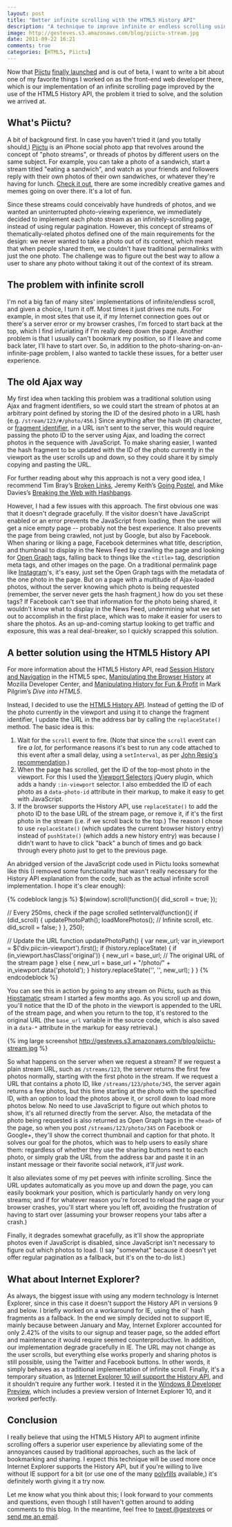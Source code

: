 ```yaml
---
layout: post
title: "Better infinite scrolling with the HTML5 History API"
description: "A technique to improve infinite or endless scrolling using the HTML5 History API."
image: http://gesteves.s3.amazonaws.com/blog/piictu-stream.jpg
date: 2011-09-22 16:21
comments: true
categories: [HTML5, Piictu]
---
```


Now that [Piictu][piictu] [finally launched][tc] and is out of beta, I want to write a bit about one of my favorite things I worked on as the front-end web developer there, which is our implementation of an infinite scrolling page improved by the use of the <abbr>HTML5</abbr> History <abbr>API</abbr>, the problem it tried to solve, and the solution we arrived at.

[tc]: http://techcrunch.com/2011/09/22/piictu-launches-grabs-seed-funding-to-grow-its-game-ified-photo-sharing-app/

## What's Piictu?

A bit of background first. In case you haven't tried it (and you totally should,) [Piictu][piictu] is an iPhone social photo app that revolves around the concept of "photo streams", or threads of photos by different users on the same subject. For example, you can take a photo of a sandwich, start a stream titled "eating a sandwich", and watch as your friends and followers reply with their own photos of their own sandwiches, or whatever they're having for lunch. [Check it out][appstore], there are some incredibly creative games and memes going on over there. It's a lot of fun.

[piictu]: http://piictu.com
[appstore]: http://itunes.apple.com/us/app/piictu/id439888569?mt=8&ls=1

Since these streams could conceivably have hundreds of photos, and we wanted an uninterrupted photo-viewing experience, we immediately decided to implement each photo stream as an infinitely-scrolling page, instead of using regular pagination. However, this concept of streams of thematically-related photos defined one of the main requirements for the design: we never wanted to take a photo out of its context, which meant that when people shared them, we couldn't have traditional permalinks with just the one photo. The challenge was to figure out the best way to allow a user to share any photo without taking it out of the context of its stream.

## The problem with infinite scroll

I'm not a big fan of many sites' implementations of infinite/endless scroll, and given a choice, I turn it off. Most times it just drives me nuts. For example, in most sites that use it, if my Internet connection goes out or there's a server error or my browser crashes, I'm forced to start back at the top, which I find infuriating if I'm really deep down the page. Another problem is that I usually can't bookmark my position, so if I leave and come back later, I'll have to start over. So, in addition to the photo-sharing-on-an-infinite-page problem, I also wanted to tackle these issues, for a better user experience.

## The old Ajax way

My first idea when tackling this problem was a traditional solution using Ajax and fragment identifiers, so we could start the stream of photos at an arbitrary point defined by storing the ID of the desired photo in a <abbr>URL</abbr> hash (e.g. `/stream/123/#/photo/456`.) Since anything after the hash (#) character, or [fragment identifier][hash], in a <abbr>URL</abbr> isn't sent to the server, this would require passing the photo ID to the server using Ajax, and loading the correct photos in the sequence with JavaScript. To make sharing easier, I wanted the hash fragment to be updated with the ID of the photo currently in the viewport as the user scrolls up and down, so they could share it by simply copying and pasting the <abbr>URL</abbr>.

[hash]: http://en.wikipedia.org/wiki/Fragment_identifier

<aside><p>For further reading about why this approach is not a very good idea, I recommend Tim Bray’s <a href="http://www.tbray.org/ongoing/When/201x/2011/02/09/Hash-Blecch">Broken Links</a>, Jeremy Keith’s <a href="http://adactio.com/journal/4346/">Going Postel</a>, and Mike Davies’s <a href="http://isolani.co.uk/blog/javascript/BreakingTheWebWithHashBangs">Breaking the Web with Hashbangs</a>.</p></aside>

However, I had a few issues with this approach. The first obvious one was that it doesn't degrade gracefully. If the visitor doesn't have JavaScript enabled or an error prevents the JavaScript from loading, then the user will get a nice empty page -- probably not the best experience. It also prevents the page from being crawled, not just by Google, but also by Facebook. When sharing or liking a page, Facebook determines what title, description, and thumbnail to display in the News Feed by crawling the page and looking for [Open Graph][og] tags, falling back to things like the `<title>` tag, description meta tags, and other images on the page. On a traditional permalink page like [Instagram][ell]'s, it's easy, just set the Open Graph tags with the metadata of the one photo in the page. But on a page with a multitude of Ajax-loaded photos, without the server knowing which photo is being requested (remember, the server never gets the hash fragment,) how do you set these tags? If Facebook can't see that information for the photo being shared, it wouldn't know what to display in the News Feed, undermining what we set out to accomplish in the first place, which was to make it easier for users to share the photos. As an up-and-coming startup looking to get traffic and exposure, this was a real deal-breaker, so I quickly scrapped this solution.

[ell]: http://instagr.am/p/C5f6F/
[og]: https://developers.facebook.com/docs/opengraph/

## A better solution using the <abbr>HTML5</abbr> History <abbr>API</abbr>

<aside><p>For more information about the <abbr>HTML5</abbr> History <abbr>API</abbr>, read <a href="http://www.whatwg.org/specs/web-apps/current-work/multipage/history.html">Session History and Navigation</a> in the <abbr>HTML5</abbr> spec, <a href="https://developer.mozilla.org/en/DOM/Manipulating_the_browser_history">Manipulating the Browser History</a> at Mozilla Developer Center, and <a href="http://diveintohtml5.org/history.html">Manipulating History for Fun &amp; Profit</a> in Mark Pilgrim’s <cite>Dive into <abbr>HTML5</abbr></cite>.</p></aside>

Instead, I decided to use the [<abbr>HTML5</abbr> History <abbr>API</abbr>][whatwg]. Instead of getting the ID of the photo currently in the viewport and using it to change the fragment identifier, I update the <abbr>URL</abbr> in the address bar by calling the `replaceState()` method. The basic idea is this:

[whatwg]: http://www.whatwg.org/specs/web-apps/current-work/multipage/history.html

1. Wait for the `scroll` event to fire. (Note that since the `scroll` event can fire *a lot*, for performance reasons it's best to run any code attached to this event after a small delay, using a `setInterval`, as per [John Resig's recommendation][ejohn].)
2. When the page has scrolled, get the ID of the top-most photo in the viewport. For this I used the [Viewport Selectors][vs] jQuery plugin, which adds a handy `:in-viewport` selector. I also embedded the ID of each photo as a `data-photo-id` attribute in their markup, to make it easy to get with JavaScript.
3. If the browser supports the History <abbr>API</abbr>, use `replaceState()` to add the photo ID to the base <abbr>URL</abbr> of the stream page, or remove it, if it's the first photo in the stream (i.e. if we scroll back to the top.) The reason I chose to use `replaceState()` (which updates the current browser history entry) instead of `pushState()` (which adds a new history entry) was because I didn't want to have to click "back" a bunch of times and go back through every photo just to get to the previous page.

An abridged version of the JavaScript code used in Piictu looks somewhat like this (I removed some functionality that wasn't really necessary for the History <abbr>API</abbr> explanation from the code, such as the actual infinite scroll implementation. I hope it's clear enough): 

{% codeblock lang:js %}
$(window).scroll(function(){
	did_scroll = true;
});

// Every 250ms, check if the page scrolled
setInterval(function(){
	if (did_scroll) {
		updatePhotoPath();
		loadMorePhotos(); // Infinite scroll, etc.
		did_scroll = false;
	}
}, 250);

// Update the URL
function updatePhotoPath() {
	var new_url;
	var in_viewport = $('div.piic:in-viewport').first();
 	if (history.replaceState) {
		if (in_viewport.hasClass('original')) {
			new_url = base_url; // The original URL of the stream page
		} else {
			new_url = base_url + "/photo/" + in_viewport.data('photoId');
		}
	history.replaceState('', '', new_url);
	}
}
{% endcodeblock %}

You can see this in action by going to any stream on Piictu, such as this [Hipstamatic][hip] stream I started a few months ago. As you scroll up and down, you'll notice that the ID of the photo in the viewport is appended to the <abbr>URL</abbr> of the stream page, and when you return to the top, it's restored to the original <abbr>URL</abbr> (the `base_url` variable in the source code, which is also saved in a `data-*` attribute in the markup for easy retrieval.)

{% img large screenshot http://gesteves.s3.amazonaws.com/blog/piictu-stream.jpg %}

[hip]: http://piictu.com/streams/4df4fcc02d26880001000353

So what happens on the server when we request a stream? If we request a plain stream <abbr>URL</abbr>, such as `/streams/123`, the server returns the first few photos normally, starting with the first photo in the stream. If we request a <abbr>URL</abbr> that contains a photo ID, like `/streams/123/photo/345`, the server again returns a few photos, but this time starting at the photo with the specified ID, with an option to load the photos above it, or scroll down to load more photos below. No need to use JavaScript to figure out which photos to show, it's all returned directly from the server. Also, the metadata of the photo being requested is also returned as Open Graph tags in the `<head>` of the page, so when you post `/streams/123/photo/345` on Facebook or Google+, they'll show the correct thumbnail and caption for that photo. It solves our goal for the photos, which was to help users to easily share them: regardless of whether they use the sharing buttons next to each photo, or simply grab the <abbr>URL</abbr> from the address bar and paste it in an instant message or their favorite social network, *it'll just work*.

It also alleviates some of my pet peeves with infinite scrolling. Since the <abbr>URL</abbr> updates automatically as you move up and down the page, you can easily bookmark your position, which is particularly handy on very long streams; and if for whatever reason you're forced to reload the page or your browser crashes, you'll start where you left off, avoiding the frustration of having to start over (assuming your browser reopens your tabs after a crash.)

Finally, it degrades somewhat gracefully, as it'll show the appropriate photos even if JavaScript is disabled, since JavaScript isn't necessary to figure out which photos to load. (I say "somewhat" because it doesn't yet offer regular pagination as a fallback, but it's on the to-do list.)

[ejohn]: http://ejohn.org/blog/learning-from-twitter/
[vs]: http://www.appelsiini.net/projects/viewport

## What about Internet Explorer?

As always, the biggest issue with using any modern technology is Internet Explorer, since in this case it doesn't support the History <abbr>API</abbr> in versions 9 and below. I briefly worked on a workaround for <abbr>IE</abbr>, using the ol' hash fragments as a fallback. In the end we simply decided not to support <abbr>IE</abbr>, mainly because between January and May, Internet Explorer accounted for only 2.42% of the visits to our signup and teaser page, so the added effort and maintenance it would require seemed counterproductive. In addition, our implementation degrade gracefully in <abbr>IE</abbr>. The <abbr>URL</abbr> may not change as the user scrolls, but everything else works properly and sharing photos is still possible, using the Twitter and Facebook buttons. In other words, it simply behaves as a traditional implementation of infinite scroll. Finally, it's a temporary situation, as [Internet Explorer 10 *will* support the History <abbr>API</abbr>][ie10], and it shouldn't require any further work. I tested it in the [Windows 8 Developer Preview][win8], which includes a preview version of Internet Explorer 10, and it worked perfectly.

[ie10]: http://msdn.microsoft.com/en-us/ie/hh272905#_HTML5History
[win8]: http://msdn.microsoft.com/en-us/windows/apps/br229516

## Conclusion

I really believe that using the <abbr>HTML5</abbr> History <abbr>API</abbr> to augment infinite scrolling offers a superior user experience by alleviating some of the annoyances caused by traditional approaches, such as the lack of bookmarking and sharing. I expect this technique will be used more once Internet Explorer supports the History <abbr>API</abbr>, but if you're willing to live without <abbr>IE</abbr> support for a bit (or use one of the many [polyfills][poly] available,) it's definitely worth giving it a try now.

[poly]: https://github.com/Modernizr/Modernizr/wiki/HTML5-Cross-Browser-Polyfills

Let me know what you think about this; I look forward to your comments and questions, even though I still haven't gotten around to adding comments to this blog. In the meantime, feel free to [tweet @gesteves][tweet] or <a href="http://www.google.com/recaptcha/mailhide/d?k=01CK-3HSgYO0ll-0vD3cKyWw==&amp;c=Oz_FAOl8l-PeBA0djkKF_A==" onclick="window.open('http://www.google.com/recaptcha/mailhide/d?k\07501CK-3HSgYO0ll-0vD3cKyWw\75\75\46c\75Oz_FAOl8l-PeBA0djkKF_A\75\075', '', 'toolbar=0,scrollbars=0,location=0,statusbar=0,menubar=0,resizable=0,width=500,height=300'); return false;" title="Reveal this e-mail address">send me an email</a>.

[tweet]: https://twitter.com/intent/tweet?text=%40gesteves%20 